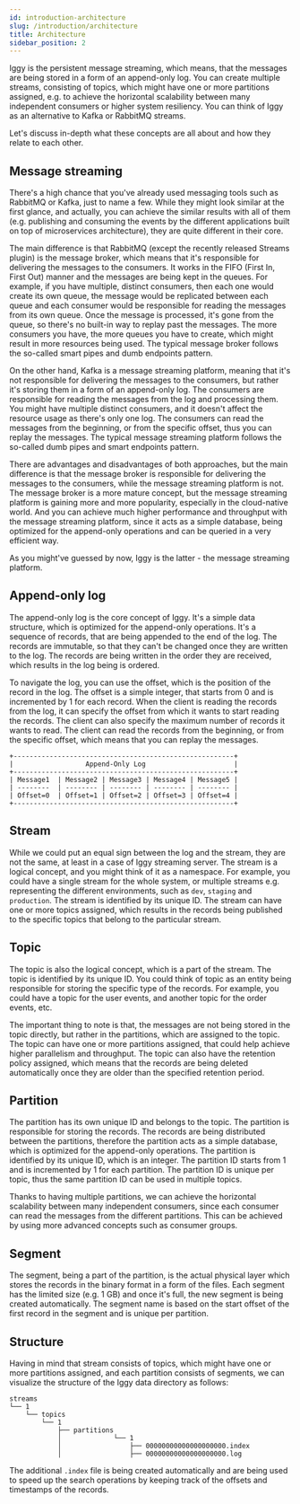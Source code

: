```yaml
---
id: introduction-architecture
slug: /introduction/architecture
title: Architecture
sidebar_position: 2
---
```


Iggy is the persistent message streaming, which means, that the messages are being stored in a form of an append-only log. You can create multiple streams, consisting of topics, which might have one or more partitions assigned, e.g. to achieve the horizontal scalability between many independent consumers or higher system resiliency. You can think of Iggy as an alternative to Kafka or RabbitMQ streams.

Let's discuss in-depth what these concepts are all about and how they relate to each other.

## Message streaming

There's a high chance that you've already used messaging tools such as RabbitMQ or Kafka, just to name a few. While they might look similar at the first glance, and actually, you can achieve the similar results with all of them (e.g. publishing and consuming the events by the different applications built on top of microservices architecture), they are quite different in their core.

The main difference is that RabbitMQ (except the recently released Streams plugin) is the message broker, which means that it's responsible for delivering the messages to the consumers. It works in the FIFO (First In, First Out) manner and the messages are being kept in the queues. For example, if you have multiple, distinct consumers, then each one would create its own queue, the message would be replicated between each queue and each consumer would be responsible for reading the messages from its own queue. Once the message is processed, it's gone from the queue, so there's no built-in way to replay past the messages. The more consumers you have, the more queues you have to create, which might result in more resources being used. The typical message broker follows the so-called smart pipes and dumb endpoints pattern.

On the other hand, Kafka is a message streaming platform, meaning that it's not responsible for delivering the messages to the consumers, but rather it's storing them in a form of an append-only log. The consumers are responsible for reading the messages from the log and processing them. You might have multiple distinct consumers, and it doesn't affect the resource usage as there's only one log. The consumers can read the messages from the beginning, or from the specific offset, thus you can replay the messages. The typical message streaming platform follows the so-called dumb pipes and smart endpoints pattern.

There are advantages and disadvantages of both approaches, but the main difference is that the message broker is responsible for delivering the messages to the consumers, while the message streaming platform is not. The message broker is a more mature concept, but the message streaming platform is gaining more and more popularity, especially in the cloud-native world. And you can achieve much higher performance and throughput with the message streaming platform, since it acts as a simple database, being optimized for the append-only operations and can be queried in a very efficient way.

As you might've guessed by now, Iggy is the latter - the message streaming platform.

## Append-only log

The append-only log is the core concept of Iggy. It's a simple data structure, which is optimized for the append-only operations. It's a sequence of records, that are being appended to the end of the log. The records are immutable, so that they can't be changed once they are written to the log. The records are being written in the order they are received, which results in the log being is ordered.

To navigate the log, you can use the offset, which is the position of the record in the log. The offset is a simple integer, that starts from 0 and is incremented by 1 for each record. When the client is reading the records from the log, it can specify the offset from which it wants to start reading the records. The client can also specify the maximum number of records it wants to read. The client can read the records from the beginning, or from the specific offset, which means that you can replay the messages.

```
+-------------------------------------------------------+
|                  Append-Only Log                      |
+-------------------------------------------------------+
| Message1  | Message2 | Message3 | Message4 | Message5 |
| --------  | -------- | -------- | -------- | -------- |
| Offset=0  | Offset=1 | Offset=2 | Offset=3 | Offset=4 |
+-------------------------------------------------------+
```

## Stream

While we could put an equal sign between the log and the stream, they are not the same, at least in a case of Iggy streaming server.
The stream is a logical concept, and you might think of it as a namespace. For example, you could have a single stream for the whole system, or multiple streams e.g. representing the different environments, such as `dev`, `staging` and `production`. The stream is identified by its unique ID. The stream can have one or more topics assigned, which results in the records being published to the specific topics that belong to the particular stream.

## Topic

The topic is also the logical concept, which is a part of the stream. The topic is identified by its unique ID. You could think of topic as an entity being responsible for storing the specific type of the records. For example, you could have a topic for the user events, and another topic for the order events, etc.

The important thing to note is that, the messages are not being stored in the topic directly, but rather in the partitions, which are assigned to the topic. The topic can have one or more partitions assigned, that could help achieve higher parallelism and throughput. The topic can also have the retention policy assigned, which means that the records are being deleted automatically once they are older than the specified retention period.

## Partition

The partition has its own unique ID and belongs to the topic. The partition is responsible for storing the records. The records are being distributed between the partitions, therefore the partition acts as a simple database, which is optimized for the append-only operations. The partition is identified by its unique ID, which is an integer. The partition ID starts from 1 and is incremented by 1 for each partition. The partition ID is unique per topic, thus the same partition ID can be used in multiple topics.

Thanks to having multiple partitions, we can achieve the horizontal scalability between many independent consumers, since each consumer can read the messages from the different partitions. This can be achieved by using more advanced concepts such as consumer groups.

## Segment

The segment, being a part of the partition, is the actual physical layer which stores the records in the binary format in a form of the files. Each segment has the limited size (e.g. 1 GB) and once it's full, the new segment is being created automatically. The segment name is based on the start offset of the first record in the segment and is unique per partition.

## Structure

Having in mind that stream consists of topics, which might have one or more partitions assigned, and each partition consists of segments, we can visualize the structure of the Iggy data directory as follows:

```
streams
└── 1
    └── topics
        └── 1
            ├── partitions
            │             └── 1
            │                 ├── 00000000000000000000.index
            │                 ├── 00000000000000000000.log
```

The additional `.index` file is being created automatically and are being used to speed up the search operations by keeping track of the offsets and timestamps of the records.
